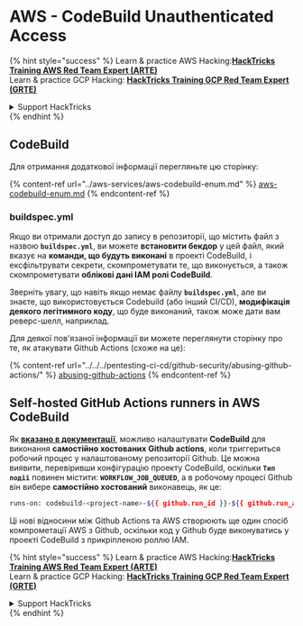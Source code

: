 # AWS - CodeBuild Unauthenticated Access

{% hint style="success" %}
Learn & practice AWS Hacking:<img src="../../../.gitbook/assets/image (1).png" alt="" data-size="line">[**HackTricks Training AWS Red Team Expert (ARTE)**](https://training.hacktricks.xyz/courses/arte)<img src="../../../.gitbook/assets/image (1).png" alt="" data-size="line">\
Learn & practice GCP Hacking: <img src="../../../.gitbook/assets/image (2).png" alt="" data-size="line">[**HackTricks Training GCP Red Team Expert (GRTE)**<img src="../../../.gitbook/assets/image (2).png" alt="" data-size="line">](https://training.hacktricks.xyz/courses/grte)

<details>

<summary>Support HackTricks</summary>

* Check the [**subscription plans**](https://github.com/sponsors/carlospolop)!
* **Join the** 💬 [**Discord group**](https://discord.gg/hRep4RUj7f) or the [**telegram group**](https://t.me/peass) or **follow** us on **Twitter** 🐦 [**@hacktricks\_live**](https://twitter.com/hacktricks\_live)**.**
* **Share hacking tricks by submitting PRs to the** [**HackTricks**](https://github.com/carlospolop/hacktricks) and [**HackTricks Cloud**](https://github.com/carlospolop/hacktricks-cloud) github repos.

</details>
{% endhint %}

## CodeBuild

Для отримання додаткової інформації перегляньте цю сторінку:

{% content-ref url="../aws-services/aws-codebuild-enum.md" %}
[aws-codebuild-enum.md](../aws-services/aws-codebuild-enum.md)
{% endcontent-ref %}

### buildspec.yml

Якщо ви отримали доступ до запису в репозиторії, що містить файл з назвою **`buildspec.yml`**, ви можете **встановити бекдор** у цей файл, який вказує на **команди, що будуть виконані** в проекті CodeBuild, і ексфільтрувати секрети, скомпрометувати те, що виконується, а також скомпрометувати **облікові дані IAM ролі CodeBuild**.

Зверніть увагу, що навіть якщо немає файлу **`buildspec.yml`**, але ви знаєте, що використовується Codebuild (або інший CI/CD), **модифікація деякого легітимного коду**, що буде виконаний, також може дати вам реверс-шелл, наприклад.

Для деякої пов'язаної інформації ви можете переглянути сторінку про те, як атакувати Github Actions (схоже на це):

{% content-ref url="../../../pentesting-ci-cd/github-security/abusing-github-actions/" %}
[abusing-github-actions](../../../pentesting-ci-cd/github-security/abusing-github-actions/)
{% endcontent-ref %}

## Self-hosted GitHub Actions runners in AWS CodeBuild <a href="#action-runner" id="action-runner"></a>

Як [**вказано в документації**](https://docs.aws.amazon.com/codebuild/latest/userguide/action-runner.html), можливо налаштувати **CodeBuild** для виконання **самостійно хостованих Github actions**, коли триггериться робочий процес у налаштованому репозиторії Github. Це можна виявити, перевіривши конфігурацію проекту CodeBuild, оскільки **`Тип події`** повинен містити: **`WORKFLOW_JOB_QUEUED`**, а в робочому процесі Github він вибере **самостійно хостований** виконавець, як це:
```bash
runs-on: codebuild-<project-name>-${{ github.run_id }}-${{ github.run_attempt }}
```
Ці нові відносини між Github Actions та AWS створюють ще один спосіб компрометації AWS з Github, оскільки код у Github буде виконуватись у проекті CodeBuild з прикріпленою роллю IAM.

{% hint style="success" %}
Learn & practice AWS Hacking:<img src="../../../.gitbook/assets/image (1).png" alt="" data-size="line">[**HackTricks Training AWS Red Team Expert (ARTE)**](https://training.hacktricks.xyz/courses/arte)<img src="../../../.gitbook/assets/image (1).png" alt="" data-size="line">\
Learn & practice GCP Hacking: <img src="../../../.gitbook/assets/image (2).png" alt="" data-size="line">[**HackTricks Training GCP Red Team Expert (GRTE)**<img src="../../../.gitbook/assets/image (2).png" alt="" data-size="line">](https://training.hacktricks.xyz/courses/grte)

<details>

<summary>Support HackTricks</summary>

* Check the [**subscription plans**](https://github.com/sponsors/carlospolop)!
* **Join the** 💬 [**Discord group**](https://discord.gg/hRep4RUj7f) or the [**telegram group**](https://t.me/peass) or **follow** us on **Twitter** 🐦 [**@hacktricks\_live**](https://twitter.com/hacktricks\_live)**.**
* **Share hacking tricks by submitting PRs to the** [**HackTricks**](https://github.com/carlospolop/hacktricks) and [**HackTricks Cloud**](https://github.com/carlospolop/hacktricks-cloud) github repos.

</details>
{% endhint %}
